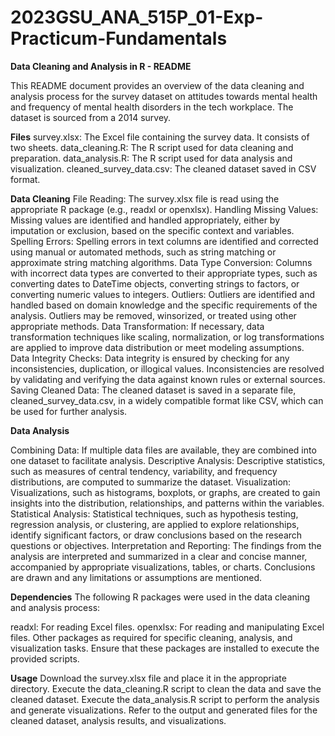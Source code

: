 # 2023GSU_ANA_515P_01-Exp-Practicum-Fundamentals

**Data Cleaning and Analysis in R - README**

This README document provides an overview of the data cleaning and analysis process for the survey dataset on attitudes towards mental health and frequency of mental health disorders in the tech workplace. The dataset is sourced from a 2014 survey.

**Files**
survey.xlsx: The Excel file containing the survey data. It consists of two sheets.
data_cleaning.R: The R script used for data cleaning and preparation.
data_analysis.R: The R script used for data analysis and visualization.
cleaned_survey_data.csv: The cleaned dataset saved in CSV format.

**Data Cleaning**
File Reading: The survey.xlsx file is read using the appropriate R package (e.g., readxl or openxlsx).
Handling Missing Values: Missing values are identified and handled appropriately, either by imputation or exclusion, based on the specific context and variables.
Spelling Errors: Spelling errors in text columns are identified and corrected using manual or automated methods, such as string matching or approximate string matching algorithms.
Data Type Conversion: Columns with incorrect data types are converted to their appropriate types, such as converting dates to DateTime objects, converting strings to factors, or converting numeric values to integers.
Outliers: Outliers are identified and handled based on domain knowledge and the specific requirements of the analysis. Outliers may be removed, winsorized, or treated using other appropriate methods.
Data Transformation: If necessary, data transformation techniques like scaling, normalization, or log transformations are applied to improve data distribution or meet modeling assumptions.
Data Integrity Checks: Data integrity is ensured by checking for any inconsistencies, duplication, or illogical values. Inconsistencies are resolved by validating and verifying the data against known rules or external sources.
Saving Cleaned Data: The cleaned dataset is saved in a separate file, cleaned_survey_data.csv, in a widely compatible format like CSV, which can be used for further analysis.

**Data Analysis**

Combining Data: If multiple data files are available, they are combined into one dataset to facilitate analysis.
Descriptive Analysis: Descriptive statistics, such as measures of central tendency, variability, and frequency distributions, are computed to summarize the dataset.
Visualization: Visualizations, such as histograms, boxplots, or graphs, are created to gain insights into the distribution, relationships, and patterns within the variables.
Statistical Analysis: Statistical techniques, such as hypothesis testing, regression analysis, or clustering, are applied to explore relationships, identify significant factors, or draw conclusions based on the research questions or objectives.
Interpretation and Reporting: The findings from the analysis are interpreted and summarized in a clear and concise manner, accompanied by appropriate visualizations, tables, or charts. Conclusions are drawn and any limitations or assumptions are mentioned.

**Dependencies**
The following R packages were used in the data cleaning and analysis process:

readxl: For reading Excel files.
openxlsx: For reading and manipulating Excel files.
Other packages as required for specific cleaning, analysis, and visualization tasks.
Ensure that these packages are installed to execute the provided scripts.

**Usage**
Download the survey.xlsx file and place it in the appropriate directory.
Execute the data_cleaning.R script to clean the data and save the cleaned dataset.
Execute the data_analysis.R script to perform the analysis and generate visualizations.
Refer to the output and generated files for the cleaned dataset, analysis results, and visualizations.
